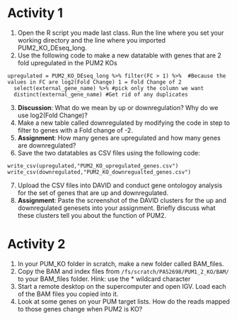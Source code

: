 # Activity 1
1. Open the R script you made last class. Run the line where you set your working directory and the line where you imported PUM2_KO_DEseq_long.
2. Use the following code to make a new datatable with genes that are 2 fold upregulated in the PUM2 KOs
```
upregulated = PUM2_KO_DEseq_long %>% filter(FC > 1) %>%  #Because the values in FC are log2(Fold Change) 1 = Fold Change of 2
  select(external_gene_name) %>% #pick only the column we want
  distinct(external_gene_name) #Get rid of any duplicates
```
3. **Discussion**: What do we mean by up or downregulation? Why do we use log2(Fold Change)?
4. Make a new table called downregulated by modifying the code in step to filter to genes with a Fold change of -2.
5. **Assignment**: How many genes are upregulated and how many genes are downregulated?
6. Save the two datatables as CSV files using the following code:
```
write_csv(upregulated,"PUM2_KO_upregulated_genes.csv")
write_csv(downregulated,"PUM2_KO_downregualted_genes.csv")
```
7. Upload the CSV files into DAVID and conduct gene ontologoy analysis for the set of genes that are up and downregulated.
8. **Assignment**: Paste the screenshot of the DAVID clusters for the up and downregulated genesets into your assignment. Briefly discuss what these clusters tell you about the function of PUM2.

# Activity 2
1. In your PUM_KO folder in scratch, make a new folder called BAM_files.
2. Copy the BAM and index files from `/fs/scratch/PAS2698/PUM1_2_KO/BAM/` to your BAM_files folder. Hink: use the * wildcard character
3. Start a remote desktop on the supercomputer and open IGV. Load each of the BAM files you copied into it.
4. Look at some genes on your PUM target lists. How do the reads mapped to those genes change when PUM2 is KO? 
